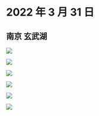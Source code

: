 # 2022 年 3 月 31 日

## 南京 玄武湖

![](http://r.photo.store.qq.com/psc?/V12to3FW3aSvFz/TmEUgtj9EK6.7V8ajmQrEMF1equ6NJPx4LQtVfqn3*jzmC08GwAeidK4686qwTBl1INSqVn3E2jmyn192MXCm8.AtR5tVDMqCJtOO*O63Rc!/r)

![](http://r.photo.store.qq.com/psc?/V12to3FW3aSvFz/TmEUgtj9EK6.7V8ajmQrEP3txDDghKvwEMhfEXV.VX1pebpdorGYIcxi7nPAKZD1*GwO37OsG8CYQJDZIlJx4z2Qun60bYCfzuNNLP*dJII!/r)

![](http://r.photo.store.qq.com/psc?/V12to3FW3aSvFz/TmEUgtj9EK6.7V8ajmQrEObl8i6XQolHOTc7qswn.rNEoef1*ZteKx4W4nLfg4o13EeBEA1qqJPtkNmS8eWiwYMj..BqZl7MytOOvedGgbk!/r)

![](http://r.photo.store.qq.com/psc?/V12to3FW3aSvFz/TmEUgtj9EK6.7V8ajmQrEN8U22kTS28yCFoixBjBYAhpvj*U6Wges*LRsM9OZHfwneHNWJ5HhEJqrcLx*ZnOUjMdzb9PfHHlUt9fO0OCumk!/r)

![](http://r.photo.store.qq.com/psc?/V12to3FW3aSvFz/TmEUgtj9EK6.7V8ajmQrEPlwX4noMcTv6cG4DT1cMc80nbv.11pUgISg.qdNJljPGtBPfQtFb3*3JSE2NX*QJVMlaZFq1NcXNh.BhBuKqF0!/r)

![](http://r.photo.store.qq.com/psc?/V12to3FW3aSvFz/TmEUgtj9EK6.7V8ajmQrEPEpLHL8W*7uI6ZuwKWDLTkLLtLi842bGXlJXHKLDYgTMCPlD.U9hzsl9nlCNV9eJKKcb9XTLXggEsIK*UDxXBM!/r)
